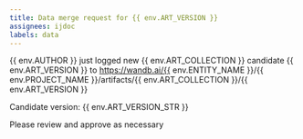 ```yaml
---
title: Data merge request for {{ env.ART_VERSION }}
assignees: ijdoc
labels: data
---
```

{{ env.AUTHOR }} just logged new {{ env.ART_COLLECTION }} candidate {{ env.ART_VERSION }} to https://wandb.ai/{{ env.ENTITY_NAME }}/{{ env.PROJECT_NAME }}/artifacts/{{ env.ART_COLLECTION }}/{{ env.ART_VERSION }}

Candidate version: {{ env.ART_VERSION_STR }}

Please review and approve as necessary
